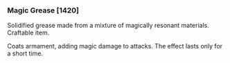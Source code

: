 ### Magic Grease [1420]

Solidified grease made from a mixture of magically resonant materials. Craftable item.

Coats armament, adding magic damage to attacks. The effect lasts only for a short time.